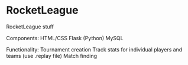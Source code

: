 # RocketLeague
RocketLeague stuff

Components:
HTML/CSS
Flask (Python)
MySQL

Functionality:
Tournament creation
Track stats for individual players and teams (use .replay file)
Match finding
